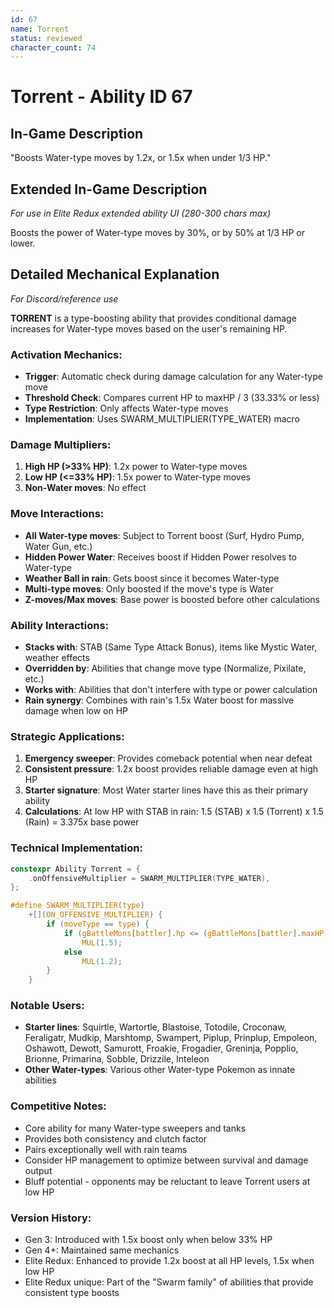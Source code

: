 ```yaml
---
id: 67
name: Torrent
status: reviewed
character_count: 74
---
```


# Torrent - Ability ID 67

## In-Game Description
"Boosts Water-type moves by 1.2x, or 1.5x when under 1/3 HP."

## Extended In-Game Description
*For use in Elite Redux extended ability UI (280-300 chars max)*

Boosts the power of Water-type moves by 30%, or by 50% at 1/3 HP or lower.

## Detailed Mechanical Explanation
*For Discord/reference use*

**TORRENT** is a type-boosting ability that provides conditional damage increases for Water-type moves based on the user's remaining HP.

### Activation Mechanics:
- **Trigger**: Automatic check during damage calculation for any Water-type move
- **Threshold Check**: Compares current HP to maxHP / 3 (33.33% or less)
- **Type Restriction**: Only affects Water-type moves
- **Implementation**: Uses SWARM_MULTIPLIER(TYPE_WATER) macro

### Damage Multipliers:
1. **High HP (>33% HP)**: 1.2x power to Water-type moves
2. **Low HP (<=33% HP)**: 1.5x power to Water-type moves
3. **Non-Water moves**: No effect

### Move Interactions:
- **All Water-type moves**: Subject to Torrent boost (Surf, Hydro Pump, Water Gun, etc.)
- **Hidden Power Water**: Receives boost if Hidden Power resolves to Water-type
- **Weather Ball in rain**: Gets boost since it becomes Water-type
- **Multi-type moves**: Only boosted if the move's type is Water
- **Z-moves/Max moves**: Base power is boosted before other calculations

### Ability Interactions:
- **Stacks with**: STAB (Same Type Attack Bonus), items like Mystic Water, weather effects
- **Overridden by**: Abilities that change move type (Normalize, Pixilate, etc.)
- **Works with**: Abilities that don't interfere with type or power calculation
- **Rain synergy**: Combines with rain's 1.5x Water boost for massive damage when low on HP

### Strategic Applications:
1. **Emergency sweeper**: Provides comeback potential when near defeat
2. **Consistent pressure**: 1.2x boost provides reliable damage even at high HP
3. **Starter signature**: Most Water starter lines have this as their primary ability
4. **Calculations**: At low HP with STAB in rain: 1.5 (STAB) x 1.5 (Torrent) x 1.5 (Rain) = 3.375x base power

### Technical Implementation:
```c
constexpr Ability Torrent = {
    .onOffensiveMultiplier = SWARM_MULTIPLIER(TYPE_WATER),
};

#define SWARM_MULTIPLIER(type)                                               \
    +[](ON_OFFENSIVE_MULTIPLIER) {                                           \
        if (moveType == type) {                                              \
            if (gBattleMons[battler].hp <= (gBattleMons[battler].maxHP / 3)) \
                MUL(1.5);                                                    \
            else                                                             \
                MUL(1.2);                                                    \
        }                                                                    \
    }
```

### Notable Users:
- **Starter lines**: Squirtle, Wartortle, Blastoise, Totodile, Croconaw, Feraligatr, Mudkip, Marshtomp, Swampert, Piplup, Prinplup, Empoleon, Oshawott, Dewott, Samurott, Froakie, Frogadier, Greninja, Popplio, Brionne, Primarina, Sobble, Drizzile, Inteleon
- **Other Water-types**: Various other Water-type Pokemon as innate abilities

### Competitive Notes:
- Core ability for many Water-type sweepers and tanks
- Provides both consistency and clutch factor
- Pairs exceptionally well with rain teams
- Consider HP management to optimize between survival and damage output
- Bluff potential - opponents may be reluctant to leave Torrent users at low HP

### Version History:
- Gen 3: Introduced with 1.5x boost only when below 33% HP
- Gen 4+: Maintained same mechanics
- Elite Redux: Enhanced to provide 1.2x boost at all HP levels, 1.5x when low HP
- Elite Redux unique: Part of the "Swarm family" of abilities that provide consistent type boosts